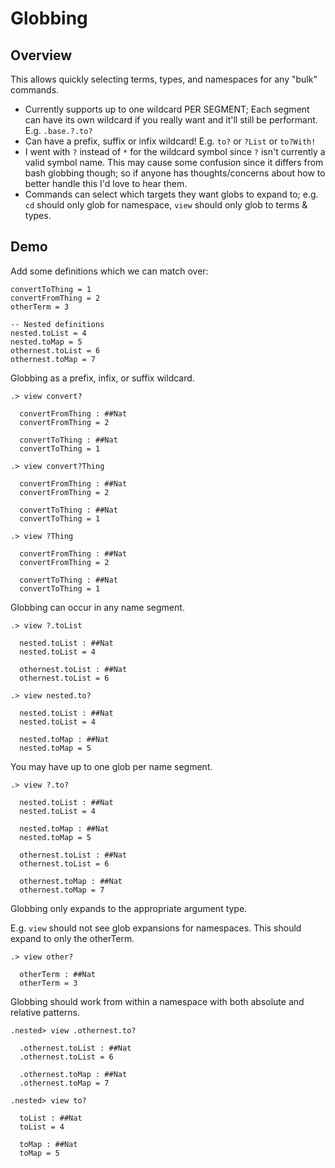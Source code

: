# Globbing 

## Overview

This allows quickly selecting terms, types, and namespaces for any "bulk" commands.

* Currently supports up to one wildcard PER SEGMENT; Each segment can have its own wildcard if you really want and it'll still be performant. E.g. `.base.?.to?`
* Can have a prefix, suffix or infix wildcard! E.g. `to?` or `?List` or `to?With!`
* I went with `?` instead of `*` for the wildcard symbol since `?` isn't currently a valid symbol name. This may cause some confusion since it differs from bash globbing though; so if anyone has thoughts/concerns about how to better handle this I'd love to hear them.
* Commands can select which targets they want globs to expand to; e.g. `cd` should only glob for namespace, `view` should only glob to terms & types.

## Demo

Add some definitions which we can match over:
```unison
convertToThing = 1
convertFromThing = 2
otherTerm = 3

-- Nested definitions
nested.toList = 4
nested.toMap = 5
othernest.toList = 6
othernest.toMap = 7
```

Globbing as a prefix, infix, or suffix wildcard.

```ucm
.> view convert?

  convertFromThing : ##Nat
  convertFromThing = 2
  
  convertToThing : ##Nat
  convertToThing = 1

.> view convert?Thing

  convertFromThing : ##Nat
  convertFromThing = 2
  
  convertToThing : ##Nat
  convertToThing = 1

.> view ?Thing

  convertFromThing : ##Nat
  convertFromThing = 2
  
  convertToThing : ##Nat
  convertToThing = 1

```
Globbing can occur in any name segment.

```ucm
.> view ?.toList

  nested.toList : ##Nat
  nested.toList = 4
  
  othernest.toList : ##Nat
  othernest.toList = 6

.> view nested.to?

  nested.toList : ##Nat
  nested.toList = 4
  
  nested.toMap : ##Nat
  nested.toMap = 5

```
You may have up to one glob per name segment.

```ucm
.> view ?.to?

  nested.toList : ##Nat
  nested.toList = 4
  
  nested.toMap : ##Nat
  nested.toMap = 5
  
  othernest.toList : ##Nat
  othernest.toList = 6
  
  othernest.toMap : ##Nat
  othernest.toMap = 7

```
Globbing only expands to the appropriate argument type.

E.g. `view` should not see glob expansions for namespaces.
This should expand to only the otherTerm.

```ucm
.> view other?

  otherTerm : ##Nat
  otherTerm = 3

```
Globbing should work from within a namespace with both absolute and relative patterns.

```ucm
.nested> view .othernest.to?

  .othernest.toList : ##Nat
  .othernest.toList = 6
  
  .othernest.toMap : ##Nat
  .othernest.toMap = 7

.nested> view to?

  toList : ##Nat
  toList = 4
  
  toMap : ##Nat
  toMap = 5

```
